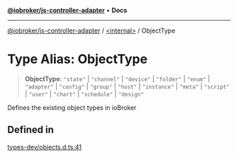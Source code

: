 [**@iobroker/js-controller-adapter**](../../README.md) • **Docs**

***

[@iobroker/js-controller-adapter](../../globals.md) / [\<internal\>](../README.md) / ObjectType

# Type Alias: ObjectType

> **ObjectType**: `"state"` \| `"channel"` \| `"device"` \| `"folder"` \| `"enum"` \| `"adapter"` \| `"config"` \| `"group"` \| `"host"` \| `"instance"` \| `"meta"` \| `"script"` \| `"user"` \| `"chart"` \| `"schedule"` \| `"design"`

Defines the existing object types in ioBroker

## Defined in

[types-dev/objects.d.ts:41](https://github.com/ioBroker/ioBroker.js-controller/blob/40cb80c182f7d6dd76c85ace42cdd78fa9b7a8dc/packages/types-dev/objects.d.ts#L41)
